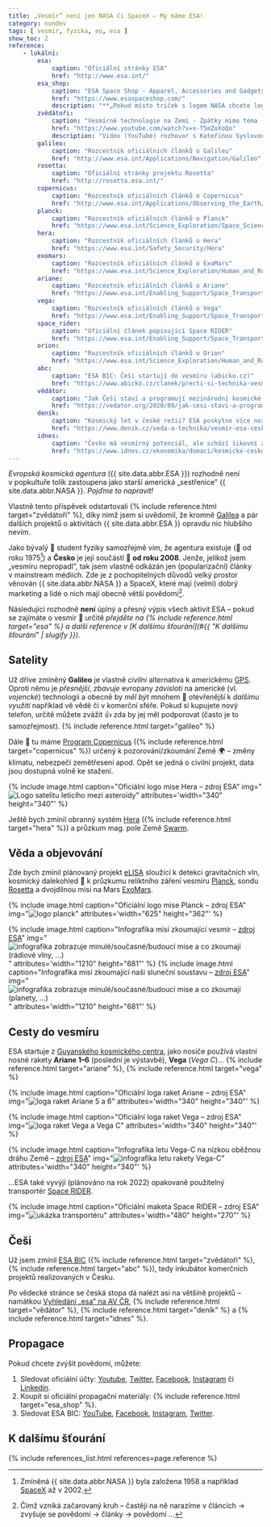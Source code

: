 ```yaml
---
title: „Vesmír” není jen NASA či SpaceX – My máme ESA!
category: nondev
tags: [ vesmír, fyzika, eu, esa ]
show_toc: 2
reference:
    - lokální:
        esa:
            caption: "Oficiální stránky ESA"
            href: "http://www.esa.int/"
        esa_shop:
            caption: "ESA Space Shop - Apparel, Accessories and Gadgets ESA Branded"
            href: "https://www.esaspaceshop.com/"
            description: "**„Pokud místo triček s logem NASA chcete logo skutečné vesmírné agentury”** :smile::joy:"
        zvědátoři:
            caption: "Vesmírné technologie na Zemi - Zpátky mimo téma (feat. Kateřina Syslová)"
            href: "https://www.youtube.com/watch?v=x-T5mZoXoQo"
            description: "Video (YouTube) rozhovor s Kateřinou Syslovou z [ESA BIC](https://www.esa-bic.cz/) – „moderátoři”: [Zvědátoři](https://www.youtube.com/channel/UCjCUIQbZi3JSfANE6tyCCog)"
        galileo:
            caption: "Rozcestník oficiálních článků o Galileu"
            href: "http://www.esa.int/Applications/Navigation/Galileo"
        rosetta:
            caption: "Oficiální stránky projektu Rosetta"
            href: "http://rosetta.esa.int/"
        copernicus:
            caption: "Rozcestník oficiálních článků o Copernicus"
            href: "http://www.esa.int/Applications/Observing_the_Earth/Copernicus"
        planck:
            caption: "Rozcestník oficiálních článků o Planck"
            href: "https://www.esa.int/Science_Exploration/Space_Science/Planck"
        hera:
            caption: "Rozcestník oficiálních článků o Hera"
            href: "https://www.esa.int/Safety_Security/Hera"
        exomars:
            caption: "Rozcestník oficiálních článků o ExoMars"
            href: "https://www.esa.int/Science_Exploration/Human_and_Robotic_Exploration/Exploration/ExoMars"
        ariane:
            caption: "Rozcestník oficiálních článků o Ariane"
            href: "https://www.esa.int/Enabling_Support/Space_Transportation/Ariane"
        vega:
            caption: "Rozcestník oficiálních článků o Vega"
            href: "https://www.esa.int/Enabling_Support/Space_Transportation/Vega"
        space_rider:
            caption: "Oficiální článek popisující Space RIDER"
            href: "https://www.esa.int/Enabling_Support/Space_Transportation/Space_Rider_Europe_s_reusable_space_transport_system"
        orion:
            caption: "Rozcestník oficiálních článků o Orion"
            href: "https://www.esa.int/Science_Exploration/Human_and_Robotic_Exploration/Orion"
        abc:
            caption: "ESA BIC: Češi startují do vesmíru (abicko.cz)"
            href: "https://www.abicko.cz/clanek/precti-si-technika-vesmir/24944/esa-bic-cesi-startuji-do-vesmiru.html"
        vědátor:
            caption: "Jak Češi staví a programují mezinárodní kosmické sondy?"
            href: "https://vedator.org/2020/09/jak-cesi-stavi-a-programuji-mezinarodni-kosmicke-sondy/"
        deník:
            caption: "Kosmický let v české režii? ESA poskytne více než miliardu na vesmírný projekt"
            href: "https://www.denik.cz/veda-a-technika/vesmir-esa-cesko-projekt-20201009.html"
        idnes:
            caption: "Česko má vesmírný potenciál, ale schází šikovní absolventi a dodavatelé"
            href: "https://www.idnes.cz/ekonomika/domaci/kosmicke-cesko-kosmicky-prumysl-budoucnost-vesmirna-mise.A200805_154322_ekonomika_kou"
---
```


*Evropská kosmická agentura* ({{ site.data.abbr.ESA }}) rozhodně není v popkultuře tolik zastoupena jako starší americká „sestřenice” {{ site.data.abbr.NASA }}. *Pojďme to napravit!*

<!--more-->

Vlastně tento příspěvek odstartovali {% include reference.html target="zvědátoři" %}, díky nimž jsem si uvědomil, že kromně [Galilea](https://cs.wikipedia.org/wiki/Galileo_(naviga%C4%8Dn%C3%AD_syst%C3%A9m) "Článek o navigačním systému Galileo na Wikipedii") a pár dalších projektů o aktivitách {{ site.data.abbr.ESA }} opravdu nic hlubšího nevím.

Jako bývalý :raising_hand: student fyziky samozřejmě vím, že agentura existuje (:tada: od roku 1975[^rok_nasa]) a **Česko** je její součástí :muscle: **od roku 2008**. Jenže, jelikož jsem „vesmíru nepropadl”, tak jsem vlastně odkázán jen (popularizační) články v mainstream médiích. Zde je z pochopitelných důvodů velký prostor věnován {{ site.data.abbr.NASA }} a SpaceX, které mají (velmi) dobrý marketing a lidé o nich mají obecně větší povědomí[^nasa_povedomi].

Následující rozhodně **není** úplný a přesný výpis všech aktivit ESA – pokud se zajímáte o vesmír :rocket: určitě *přejděte na {% include reference.html target="esa" %} a další reference v [K dalšímu šťourání](#{{ "K dalšímu šťourání" | slugify }})*.

## Satelity
Už dříve zmíněný **Galileo** je vlastně *civilní* alternativa k americkému [GPS](https://cs.wikipedia.org/wiki/GPS "Wikipedie"). Oproti němu je *přesnější*, *zbavuje* evropany *závisloti* na americké (vl. *vojencké*) technologii a obecně by *měl být* mnohem :pray: otevřenější k *dalšímu využití* například vě vědě či v komerční sféře. Pokud si kupujete nový telefon, určitě můžete zvážit :+1: zda by jej měl podporovat (často je to samozřejmost). {% include reference.html target="galileo" %}

Dále :satellite: tu máme [Program Copernicus](https://cs.wikipedia.org/wiki/Program_Copernicus "Wikipedie") ({% include reference.html target="copernicus" %}) určený k pozorování/zkoumání Země :earth_africa: – změny klimatu, nebezpečí zemětřesení apod. Opět se jedná o civilní projekt, data jsou dostupná volně ke stažení.

{% include image.html
    caption="Oficiální logo mise Hera – zdroj ESA"
    img="![Logo satelitu leticího mezi asteroidy](http://www.esa.int/var/esa/storage/images/esa_multimedia/images/2019/05/hera_mission_logo/19376638-1-eng-GB/Hera_mission_logo_pillars.jpg)"
    attributes='width="340" height="340"'
%}

Ještě bych zmínil obranný systém [Hera](https://www.esa.int/Safety_Security/Hera) ({% include reference.html target="hera" %}) a průzkum mag. pole Země [Swarm](https://cs.wikipedia.org/wiki/Swarm "Wikipedie").

## Věda a objevování
Zde bych zmínil plánovaný projekt [eLISA](https://cs.wikipedia.org/wiki/Evolved_Laser_Interferometer_Space_Antenna) sloužící k detekci gravitačních vln, kosmický dalekohled :telescope: k průzkumu reliktního záření vesmíru [Planck](https://cs.wikipedia.org/wiki/Planck_(dru%C5%BEice) "Wikipedie"), sondu [Rosetta](https://cs.wikipedia.org/wiki/Rosetta_(sonda) "Wikipedie") a dvojdílnou misi na Mars [ExoMars](https://cs.wikipedia.org/wiki/ExoMars "Wikipedia").

{% include image.html
    caption="Oficiální logo mise Planck – zdroj ESA"
    img="![logo planck](https://cdn.sci.esa.int/documents/34222/35279/1567214367972-Planck_mission_logo_625.jpg)"
    attributes='width="625" height="362"'
%}

{% include image.html
    caption="Infografika misí zkoumající vesmír – [zdroj ESA](https://www.esa.int/ESA_Multimedia/Images/2019/02/ESA_s_fleet_of_cosmic_observers)"
    img="![infografika zobrazuje minulé/současné/budoucí mise a co zkoumají (rádiové vlny, …)](https://www.esa.int/var/esa/storage/images/esa_multimedia/images/2019/02/esa_s_fleet_of_cosmic_observers/19227762-7-eng-GB/ESA_s_fleet_of_cosmic_observers_pillars.jpg)"
    attributes='width="1210" height="681"'
%}
{% include image.html
    caption="Infografika misí zkoumající naši sluneční soustavu – [zdroj ESA](https://www.esa.int/ESA_Multimedia/Images/2019/02/ESA_s_fleet_of_Solar_System_explorers)"
    img="![infografika zobrazuje minulé/současné/budoucí mise a co zkoumají (planety, …)](https://www.esa.int/var/esa/storage/images/esa_multimedia/images/2019/02/esa_s_fleet_of_solar_system_explorers/19227799-7-eng-GB/ESA_s_fleet_of_Solar_System_explorers_pillars.jpg)"
    attributes='width="1210" height="681"'
%}

## Cesty do vesmíru
ESA startuje z [Guyanského kosmického centra](https://cs.wikipedia.org/wiki/Guyansk%C3%A9_kosmick%C3%A9_centrum "Wikipedie"), jako nosiče používá vlastní nosné rakety **Ariane 1–6** (poslední je výstavbě), **Vega** (*Vega C*)… {% include reference.html target="ariane" %}, {% include reference.html target="vega" %}

{% include image.html
    caption="Oficiální loga raket Ariane – zdroj ESA"
    img="![loga raket Ariane 5 a 6](https://www.esa.int/var/esa/storage/images/enabling_support/space_transportation/ariane/22007850-7-eng-GB/Ariane_pillars.jpg)"
    attributes='width="340" height="340"'
%}

{% include image.html
    caption="Oficiální loga raket Vega – zdroj ESA"
    img="![loga raket Vega a Vega C](https://www.esa.int/var/esa/storage/images/enabling_support/space_transportation/vega/21931187-15-eng-GB/Vega_pillars.jpg)"
    attributes='width="340" height="340"'
%}

{% include image.html
    caption="Infografika letu Vega-C na nízkou oběžnou dráhu Země – [zdroj ESA](https://www.esa.int/Enabling_Support/Space_Transportation/Launch_vehicles/Vega-C)"
    img="![infografika letu rakety Vega-C](https://www.esa.int/var/esa/storage/images/esa_multimedia/images/2019/05/vega-c_features/19420921-1-eng-GB/Vega-C_features_pillars.jpg)"
    attributes='width="340" height="340"'
%}

…ESA také vyvýjí (plánováno na rok 2022) opakovaně použitelný transportér [Space RIDER](https://en.wikipedia.org/wiki/Space_Rider "Wikipedia").

{% include image.html
    caption="Oficiální maketa Space RIDER – zdroj ESA"
    img="![ukázka transportéru](https://www.esa.int/var/esa/storage/images/esa_multimedia/images/2020/11/space_rider2/22295899-2-eng-GB/Space_Rider_pillars.jpg)"
    attributes='width="480" height="270"'
%}

## Češi
Už jsem zmínil [ESA BIC](https://www.esa-bic.cz/) ({% include reference.html target="zvědátoři" %}, {% include reference.html target="abc" %}), tedy inkubátor komerčních projektů realizovaných v Česku.

Po vědecké stránce se česká stopa dá nalézt asi na většině projektů – namátkou [Vyhledání „esa” na AV ČR](https://www.avcr.cz/cs/vyhledavani/index.html?query=esa), {% include reference.html target="vědátor" %}, {% include reference.html target="deník" %} a {% include reference.html target="idnes" %}.

## Propagace
Pokud chcete zvýšit povědomí, můžete:
1. Sledovat oficiální účty: [Youtube](https://www.youtube.com/user/ESA), [Twitter](https://twitter.com/esa), [Facebook](https://www.facebook.com/EuropeanSpaceAgency), [Instagram](https://www.instagram.com/europeanspaceagency/) či [Linkedin](https://www.linkedin.com/company/european-space-agency/).
1. Koupit si oficiální propagační materiály: {% include reference.html target="esa_shop" %}.
1. Sledovat ESA BIC: [YouTube](https://www.youtube.com/channel/UCBen-XtonNqSPDE0PrrN2QA), [Facebook](https://www.facebook.com/ESABICPrague/?hc_ref=ARR2X-FY4fwYghuVlvW8O_0FtPaXRwYBX72UTP2Lf5p-dzlnrehsVJCtOzHuFzLqga0&fref=nf&__xts__[0]=68.ARBEI3KTGVfKLoDfOOQZqwfpI50ZF9K0qLg_XGjHJxyhsJt91kikIBFz-48-kbvqYr7xi6bw-kyTcbsUB_67VLlDNE83kxM0NbAKMC0qMjPsjSX8cdNgdmsr2VGzsdiqfAwM6kB0WVa0ydInzN4_NrKv6Rz5dhHuNbn1iLIkcV7dwp2aVlofrOP8w_fMOI6RdhNGAifxxASuFIFLrjaDp0rTYKCiv_YO7dGkYVKmN0jQ9dg4JVIMiYBXG8qitTyBCJHlEbM9v9NbYNffOYrJqpfXOo8UbQIRqGCV_7j6Y9quM3nc8KsbiH8LLHS4hBaSYgwO64rA8L_-Su1C48fxGSRRQg), [Instagram](https://www.instagram.com/esabicprague/), [Twitter](https://twitter.com/ESABICPrague).

## K dalšímu šťourání
{% include references_list.html references=page.reference %}

[^rok_nasa]: Zmíněná {{ site.data.abbr.NASA }} byla založena 1958 a například [SpaceX](https://cs.wikipedia.org/wiki/SpaceX#Historie "Wikipedie") až v 2002.
[^nasa_povedomi]: Čímž vzniká začarovaný kruh ­– častěji na ně narazíme v článcích → zvyšuje se povědomí → články → povědomí …
